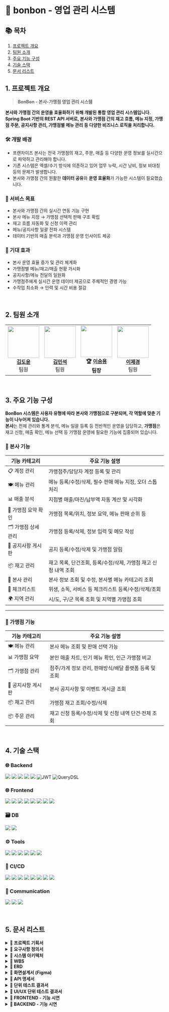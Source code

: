 # 📄 bonbon - 영업 관리 시스템

## 📚 목차

1. [프로젝트 개요](#1-프로젝트-개요)  
2. [팀원 소개](#2-팀원-소개)  
3. [주요 기능 구성](#3-주요-기능-구성)  
4. [기술 스택](#4-기술-스택)  
5. [문서 리스트](#5-문서-리스트)  

## 1. 프로젝트 개요
> **BonBon - 본사-가맹점 영업 관리 시스템** 

**본사와 가맹점 간의 운영을 효율화하기 위해 개발된 통합 영업 관리 시스템입니다.**  
**Spring Boot 기반의 REST API 서버로, 본사와 가맹점 간의 재고 흐름, 메뉴 지정, 가맹점 주문, 공지사항 관리, 가맹점별 메뉴 관리 등 다양한 비즈니스 로직을 처리합니다.**

### 🛠 개발 배경
- 프랜차이즈 본사는 전국 가맹점의 재고, 주문, 매출 등 다양한 운영 정보를 실시간으로 파악하고 관리해야 합니다.
- 기존 시스템은 엑셀/수기 방식에 의존하고 있어 업무 누락, 시간 낭비, 정보 비대칭 등의 문제가 발생합니다.
- 본사와 가맹점 간의 원활한 **데이터 공유**와 **운영 효율화**가 가능한 시스템이 필요했습니다.

### 🎯 서비스 목표
- 본사와 가맹점 간의 실시간 연동 기능 구현
- 본사 메뉴 지정 → 가맹점 선택적 판매 구조 확립
- 재고 흐름 자동화 및 신청 이력 관리
- 메뉴/공지사항 일괄 전파 시스템
- 데이터 기반의 매출 분석과 가맹점 운영 인사이트 제공

### 🚀 기대 효과
- 본사 운영 효율 증가 및 관리 체계화
- 가맹점별 메뉴/재고/매출 현황 가시화
- 공지사항/메뉴 전달의 일원화
- 가맹점주에게 실시간 운영 데이터 제공으로 주체적인 경영 가능
- 수작업 최소화 → 인력 및 시간 비용 절감

<br>

## 2. 팀원 소개

<div align="center">

<table>
  <tr>
    <td align="center">
      <img src="https://github.com/user-attachments/assets/9e6b2726-8b4d-4077-8980-6a49cb7b7125" width="100"  height="100"><br>
      <b><a href="https://github.com/kimdoyun0806">김도윤</a></b><br>팀원
    </td>
     <td align="center">
      <img src="https://github.com/user-attachments/assets/6835cd71-cc90-41ed-ae2d-f8064b82b3a2" width="100"  height="100"><br>
      <b><a href="https://github.com/mlnstone">김민석</a></b><br>팀원
    </td>
    <td align="center">
      <img src="https://github.com/user-attachments/assets/225eeac9-508b-443a-b6f5-f3128892e9d8" width="100" height="100"><br>
      <b>🏆 <a href="https://github.com/namoo36">이승용</a></b><br><b>팀장</b>
    </td>
    <td align="center">
      <img src="https://github.com/user-attachments/assets/74ac18a5-b79a-47b1-8b3a-e22f1dbc886c" width="100"  height="100"><br>
      <b><a href="https://github.com/jelee55">이제경</a></b><br>팀원
    </td>
  </tr>
</table>

</div>

<br>

## 3. 주요 기능 구성

**BonBon 시스템은 사용자 유형에 따라 본사와 가맹점으로 구분되며, 각 역할에 맞춘 기능이 나누어져 있습니다.** <br>
**본사**는 전체 관리와 통계 분석, 메뉴 일괄 등록 등 전반적인 운영을 담당하고, **가맹점**은 재고 신청, 매출 확인, 메뉴 선택 등 가맹점 운영에 필요한 기능에 집중되어 있습니다.

### 🏢 본사 기능

| 기능 카테고리       | 주요 기능 설명                                                                 |
|--------------------|---------------------------------------------------------------------------------|
| 📋 계정 관리        | 가맹점주/담당자 계정 등록 및 관리                                                |
| 🍽️ 메뉴 관리        | 메뉴 등록/수정/삭제, 필수 판매 메뉴 지정, 오더 스톱 처리                          |
| 📊 매출 분석        | 지점별 매출/마진/납부액 자동 계산 및 시각화                                       |
| 🧭 가맹점 요약 확인   | 가맹점 목록/위치, 정보 요약, 메뉴 판매 순위 등                                     |
| 🗂️ 가맹점 상세 관리  | 가맹점 등록/삭제, 정보 입력 및 메모 작성                                           |
| 📢 공지사항 게시판   | 공지 등록/수정/삭제 및 가맹점 알림                                               |
| 📦 재고 관리        | 재고 목록, 단건조회, 등록/수정/삭제, 가맹점 재고 신청 내역 조회                    |
| 🏢 본사 관리        | 본사 정보 조회 및 수정, 본사별 메뉴 카테고리 조회                                  |
| 🧾 체크리스트        | 위생, 소독, 서비스 등 체크리스트 등록/수정/삭제/조회                              |
| 🌍 지역 관리        | 시/도, 구/군 목록 조회 및 지역별 가맹점 조회                                       |

---

### 🏪 가맹점 기능
  
| 기능 카테고리       | 주요 기능 설명                                                                 |
|--------------------|---------------------------------------------------------------------------------|
| 🍽️ 메뉴 관리        | 본사 메뉴 조회 및 판매 선택 가능                                                |
| 📊 가맹점 요약       | 본인 매출 차트, 인기 메뉴 확인, 인근 가맹점 비교                                  |
| 🗂️ 가맹점 관리       | 점주/가게 정보 관리, 판매방식/배달 플랫폼 등록 및 조회                           |
| 📢 공지사항 게시판   | 본사 공지사항 및 이벤트 게시글 조회                                              |
| 📦 재고 관리        | 가맹점 재고 조회/수정/삭제                                                      |
| 📦 주문 관리        | 재고 신청 등록/수정/삭제 및 신청 내역 단건·전체 조회                             |

<br>

## 4. 기술 스택
### 🌐 Backend
<img src="https://img.shields.io/badge/java-007396?style=for-the-badge&logo=java&logoColor=white"> <img src="https://img.shields.io/badge/spring-6DB33F?style=for-the-badge&logo=spring&logoColor=white">
<img src="https://img.shields.io/badge/springboot-6DB33F?style=for-the-badge&logo=springboot&logoColor=white">
<img src="https://img.shields.io/badge/Spring%20Data%20JPA-%236DB33F?style=for-the-badge&logo=spring&logoColor=white">
<img src="https://img.shields.io/badge/Spring%20Security-6DB33F?style=for-the-badge&logo=Spring%20Security&logoColor=white"> ![JWT](https://img.shields.io/badge/JWT-000000?style=for-the-badge&logo=jsonwebtokens&logoColor=white) ![QueryDSL](https://img.shields.io/badge/QueryDSL-005571?style=for-the-badge&logo=hibernate&logoColor=white)

### 🌐 Frontend
<img src="https://img.shields.io/badge/css3-1572B6?style=for-the-badge&logo=css3&logoColor=white"> <img src="https://img.shields.io/badge/vuetify-1867C0?style=for-the-badge&logo=vuetify&logoColor=white"> <img src="https://img.shields.io/badge/chart.js-FF6384?style=for-the-badge&logo=chartdotjs&logoColor=white"> <img src="https://img.shields.io/badge/html5-E34F26?style=for-the-badge&logo=html5&logoColor=white"> <img src="https://img.shields.io/badge/javascript-F7DF1E?style=for-the-badge&logo=JavaScript&logoColor=white"> <img src="https://img.shields.io/badge/Axios-5A29E4?style=for-the-badge&logo=Axios&logoColor=white"> <img src="https://img.shields.io/badge/vue.js-4FC08D?style=for-the-badge&logo=Vue.js&logoColor=white"> <img src="https://img.shields.io/badge/bootstrap-7952B3?style=for-the-badge&logo=bootstrap&logoColor=white">

### 🗃️ DB
<img src="https://img.shields.io/badge/mariaDB-003545?style=for-the-badge&logo=mariaDB&logoColor=white"> <img src="https://img.shields.io/badge/Redis-DC382D?style=for-the-badge&logo=Redis&logoColor=white"> 

### ⚙️ Tools
<img src="https://img.shields.io/badge/Git-F05032?style=for-the-badge&logo=Git&logoColor=white"> <img src="https://img.shields.io/badge/github-181717?style=for-the-badge&logo=github&logoColor=white"> <img src="https://img.shields.io/badge/Figma-9C29B1?style=for-the-badge&logo=Figma&logoColor=white"> <img src="https://img.shields.io/badge/Postman-FF6C37?style=for-the-badge&logo=Postman&logoColor=white"> <img src="https://img.shields.io/badge/Swagger-85EA2D?style=for-the-badge&logo=Swagger&logoColor=white"> <img src="https://img.shields.io/badge/erdCloud-0097A7?style=for-the-badge&logo=erdCloud&logoColor=white">

### 🚀 CI/CD
<img src="https://img.shields.io/badge/AWS EC2-232F3E?style=for-the-badge&logo=amazonaws&logoColor=white"> <img src="https://img.shields.io/badge/Docker-2496ED?style=for-the-badge&logo=Docker&logoColor=white"> <img src="https://img.shields.io/badge/DockerHub-2496ED?style=for-the-badge&logo=docker&logoColor=white"> <img src="https://img.shields.io/badge/Kubernetes-326CE5?style=for-the-badge&logo=Kubernetes&logoColor=white"> <img src="https://img.shields.io/badge/ArgoCD-F5503C?style=for-the-badge&logo=argo&logoColor=white"> <img src="https://img.shields.io/badge/Route53-8C4FFF?style=for-the-badge&logo=amazonroute53&logoColor=white"> <img src="https://img.shields.io/badge/S3-569A31?style=for-the-badge&logo=amazons3&logoColor=white"> <img src="https://img.shields.io/badge/ELB-8C4FFF?style=for-the-badge&logo=awselasticloadbalancing&logoColor=white">

### 💬 Communication
<img src="https://img.shields.io/badge/Jira-0052CC?style=for-the-badge&logo=Jira&logoColor=white"> <img src="https://img.shields.io/badge/Discord-7289DA?style=for-the-badge&logo=Discord&logoColor=white"> <img src="https://img.shields.io/badge/Notion-000000?style=for-the-badge&logo=Notion&logoColor=white">

<br>


## 5. 문서 리스트

<details>
<summary><strong>📌 프로젝트 기획서</strong></summary>

- 링크: [프로젝트 기획서](https://docs.google.com/document/d/1WR15hpaJhKwKJS-IyoIicgbIqbv5x12jx_sFvAZhgKI/edit?usp=sharing)

</details>

<details>
<summary><strong>📌 요구사항 정의서</strong></summary>

- 링크: [요구사항 정의서](https://docs.google.com/spreadsheets/d/1DiH1bHHJueDsMxrl0_vGZ8jhjAMejhCEK-gJhL4AF-4/edit?gid=1152197925#gid=1152197925)

</details>

<details>
<summary><strong>📌 시스템 아키텍처</strong></summary>

![Image](https://github.com/user-attachments/assets/eb46fcf7-f32c-4a81-92bf-62812368c142)

</details>

<details>
<summary><strong>📌 WBS</strong></summary>

- 링크: [WBS](https://docs.google.com/spreadsheets/d/1DiH1bHHJueDsMxrl0_vGZ8jhjAMejhCEK-gJhL4AF-4/edit?gid=0#gid=0)

</details>

<details>
<summary><strong>📌 ERD</strong></summary>

- 링크 : [ERD](https://www.erdcloud.com/d/58wZNJdygPpztALBK)
![ERD - bonbonCafe](https://github.com/user-attachments/assets/616a765a-0b08-470e-9cc9-f4404c1139ba)

</details>

<details>
<summary><strong>📌 화면설계서 (Figma)</strong></summary>

- 링크: [화면설계서(Figma)](https://www.figma.com/design/mpyMKrXy8SDofcHFK5FtMN/beyond-3team-fin?node-id=0-1&p=f&t=SriIXOUKBkT1eIof-0)

</details>

<details>
<summary><strong>📌 API 명세서 </strong></summary>

- 링크: [API 명세서](https://www.notion.so/playdatacademy/API-1d6d943bcac28104835dd13b87578046?pvs=4)

</details>

<details>
<summary><strong>📌 단위 테스트 결과서</strong></summary>

- 링크: [단위 테스트 결과서](https://docs.google.com/spreadsheets/d/1DiH1bHHJueDsMxrl0_vGZ8jhjAMejhCEK-gJhL4AF-4/edit?gid=417184159#gid=417184159)

</details>

<details>
<summary><strong>📌 UI/UX 단위 테스트 결과서</strong></summary>

- 링크: [UI/UX 단위 테스트 결과서](https://docs.google.com/spreadsheets/d/1DiH1bHHJueDsMxrl0_vGZ8jhjAMejhCEK-gJhL4AF-4/edit?gid=1228868911#gid=1228868911)

</details>

<details>
<summary><strong>📌 FRONTEND - 기능 시연</strong></summary>

<details>
<summary>메인 화면</summary>
<ul>
  <li>메인 화면 <img src="https://github.com/user-attachments/assets/22f59baf-ef27-4377-b451-b488ee36b9fe" /></li>
</ul>
</details>

<details>
<summary>가맹점</summary>
<ul>
  <li>가맹점 조회 <img src="https://github.com/user-attachments/assets/372c0a22-3381-428e-97d6-5097fc5e9772" /></li>
  <li>가맹점 수정 <img src="https://github.com/user-attachments/assets/b518b62d-8b1e-493c-9d92-38f253eb52d8" /></li>
  <li>가맹점 삭제 <img src="https://github.com/user-attachments/assets/ff2c98ab-bf3b-4b6f-8b39-0cd57dd84915" /></li>
  <li>가맹점 등록 <img src="https://github.com/user-attachments/assets/0c422ba3-eabe-4284-95f2-3bdf11633aa7" /></li>
</ul>
</details>

<details>
<summary>지도</summary>
<ul>
  <li>지도로 가맹점 위치 및 요약 정보 확인 <img src="https://github.com/user-attachments/assets/9d6992ff-e04d-420b-9f7c-be424157defe" /></li>
</ul>
</details>

<details>
<summary>챗봇</summary>
<ul>
  <li>챗봇 매출 및 메뉴 판매량 분석 기능 <img src="=https://github.com/user-attachments/assets/6a59d7b0-70e7-4a3d-803f-e5bd55730255" /></li>
</ul>
</details>

<details>
<summary>가맹점 메뉴</summary>
<ul>
  <li>가맹점 전용 메뉴 추가, 조회 <img src="https://github.com/user-attachments/assets/9fa01b54-1b91-49ff-b866-68cd4c14d808" /></li>
  <li>가맹점 전용 메뉴 삭제 <img src="https://github.com/user-attachments/assets/1143ba36-879f-4c17-8e3b-1e6236f75951"/></li>
</ul>
</details>

<details>
<summary>재고</summary>
<ul>
  <li>가맹점 재고 주문 및 조회, 본사 주문 처리 <img src="https://github.com/user-attachments/assets/672c15fa-ed4f-4474-bc01-d2d4965f490d" /></li>
  <li>본사 재고 등록<img src="https://github.com/user-attachments/assets/9df1248f-6a0d-4b06-bf34-f5e7043abd83" /></li>
  <li>본사 재고 삭제<img src="https://github.com/user-attachments/assets/c72a9cdc-5b86-41bd-8d1f-ecb24ecf7eac" /></li>
</ul>
</details>

<details>
<summary>게시판</summary>
<ul>
  <li>게시글 등록, 수정, 삭제 <img src="https://github.com/user-attachments/assets/d95e03e3-20ae-4fcf-8b93-57c095f01489" /></li>
  <li>문자 일괄 전송 <img src="https://github.com/user-attachments/assets/7c784913-b19b-4b4a-8efb-b4bf1f3e7622" /></li>
</ul>
</details>
<details>
<summary>매출</summary>
<ul>
  <li>가맹점 매출 분석 페이지 <img src="https://github.com/user-attachments/assets/3ec9b535-74ac-4525-9c0e-d7f1d25f425d" /></li>
  <li>지역별 매출 순위 페이지 <img src="https://github.com/user-attachments/assets/9e36a632-ab97-4f93-9588-fc8dd0e9ad88" /></li>
  <li>pdf 다운로드 <img src="https://github.com/user-attachments/assets/fa048233-6afa-4a94-8598-f87c7c435c49" /></li>
</ul>
</details>

<details>
<summary>메뉴</summary>
<ul>
  <li>메뉴 등록 <img src="https://github.com/user-attachments/assets/4ec94851-8e31-4235-bb08-6b8ab9a76cb7" /></li>
  <li>메뉴 조회, 수정, 판매중인 가맹점 조회 <img src="https://github.com/user-attachments/assets/bd02f042-b2a1-406c-a6a7-27bfdd141640" /></li>
  <li>메뉴 삭제 <img src="https://github.com/user-attachments/assets/0034f171-e940-436e-bd89-75ea5a5c5acd" /></li>
  <li>카테고리별 메뉴 조회 <img src="https://github.com/user-attachments/assets/af65c697-8bf1-455a-924a-c9b61fa86862" /></li>

</ul>
</details>

<details>
<summary>본사</summary>
<ul>
  <li>본사 정보 조회, 수정 <img src="https://github.com/user-attachments/assets/5bce534a-b048-4815-b5c8-6d8d8ed88904" /></li>
</ul>
</details>

</details>

<!-- ------------- -->

<details>
<summary><strong>📌 BACKEND - 기능 시연</strong></summary>
<details>
<summary>가맹점</summary>
<ul>
  <li>가맹점 수정 
  
  
  </li>
  <li>가맹점 등록 
    
  
  </li>
  <li>가맹점 삭제 
    
  
  </li>
  <li>전체 가맹점 위치 조회 
    
  
  </li>
  <li>가맹점 요약 조회 
    
  
  </li>
  <li>특정 가맹점 조회 
    
  
  </li>  
  <li>가맹점 전체 조회
   
  
  </li>
</ul>
</details>

<details>
<summary>가맹점 메뉴</summary>
<ul>
  <li>가맹점 메뉴 등록 
    <img width="1342" alt="image" src="https://github.com/user-attachments/assets/040fe9f4-88d2-40fb-b647-b4d37be27a26" />
    <img width="1307" alt="image" src="https://github.com/user-attachments/assets/a45572d7-4368-4f5e-806b-d61aa5a38974" />
  </li>
  <li>가맹점 메뉴 삭제 
    <img src="https://github.com/user-attachments/assets/65911ea5-a89a-4148-ab4e-0363ea78fdfc" />
    <img src="https://github.com/user-attachments/assets/7bb3ff4b-1d44-4b97-b1f5-f5bb1cfdf023" />
  </li>
  <li>카테고리별 가맹점 메뉴 조회 
    <img width="1330" alt="image" src="https://github.com/user-attachments/assets/7a4cf8b0-43d8-43be-8395-74397b1fe058" />
    <img width="1290" alt="image" src="https://github.com/user-attachments/assets/beb1904a-b0a2-4226-a41f-2b3e8b4f3229" />
  </li>
  <li>특정 가맹점 메뉴 조회(본사 전용) 
    <img width="1321" alt="image" src="https://github.com/user-attachments/assets/b118a52e-35a4-4dca-92ca-f4f0c24db928" />
    <img width="1266" alt="image" src="https://github.com/user-attachments/assets/e91b093b-098b-425c-a632-16ca344b01bd" />
  </li>
  <li>가맹점 메뉴 단건 조회 
    <img width="1329" alt="image" src="https://github.com/user-attachments/assets/79b7f801-b27f-46e6-9ea6-d9a863a3fddd" />
    <img width="1321" alt="image" src="https://github.com/user-attachments/assets/78b1980a-0f4d-448c-9b78-723139a40049" />
  </li>
  <li>본인 가맹점의 메뉴 전체 조회 
    <img src="https://github.com/user-attachments/assets/79b81e91-b34b-4795-adcc-08a6a150bce3" />
    <img width="1068" alt="image" src="https://github.com/user-attachments/assets/124dcd96-6c2d-4513-89cc-f40f778029ac" />
  </li>
</ul>
</details>

<details>
<summary>가맹점 재고</summary>
<ul>
  <li>가맹점 재고 단건 조회 
    <img width="1335" alt="image" src="https://github.com/user-attachments/assets/461f4758-6b87-446e-a572-d96e5acddabf" />
    <img width="1307" alt="image" src="https://github.com/user-attachments/assets/ff0b94d7-53aa-4ff5-b042-3289dcecc7fc" />
  </li>
  <li>가맹점 재고 전체 조회 
    <img width="1334" alt="image" src="https://github.com/user-attachments/assets/902a9654-3fba-4f59-8365-0d88f3bcdd34" />
    <img width="1321" alt="image" src="https://github.com/user-attachments/assets/84922525-73bf-44ae-b36c-8baaeb1efdd4" />
  </li>
</ul>
</details>

<details>
<summary>가맹점 주문 내역</summary>
<ul>
  <li>재고 신청 내역 단건 조회 
    <img width="1328" alt="image" src="https://github.com/user-attachments/assets/670496c0-02f4-4b77-9d03-999b27285cc2" />
    <img width="1325" alt="image" src="https://github.com/user-attachments/assets/ba8b19f8-aa41-42e8-9d21-923874e9cc20" />
  </li>
  <li>가맹점 재고 신청 내역 전체 조회 (가맹점용)
    <img width="1328" alt="image" src="https://github.com/user-attachments/assets/465016fb-c5ad-465b-91b8-eee996cc7718" />
    <img width="1324" alt="image" src="https://github.com/user-attachments/assets/1bac4ada-b06b-4044-b775-90837e7b815a" />
  </li>
  <li>가맹점 재고 신청 내역 전체 조회 (본사용) 
    <img width="1345" alt="image" src="https://github.com/user-attachments/assets/b7cb64c6-087b-4853-ab1d-23eb89a6a206" />
    <img width="1287" alt="image" src="https://github.com/user-attachments/assets/ccb57e59-674d-4e8d-bb57-e734b160dc89" />
  </li>
  <li>재고 신청 삭제
    <img width="1320" alt="image" src="https://github.com/user-attachments/assets/cd18779f-e364-45d9-b011-27abaccd29d6" />
  </li>
  <li>재고 신청 수정 
    <img width="1334" alt="image" src="https://github.com/user-attachments/assets/de949741-0758-4d26-a34b-9347ba3b6e2a" />
    <img width="1327" alt="image" src="https://github.com/user-attachments/assets/b65e3f01-830c-4361-8a4a-5ea67998cfcf" />
  </li>
  <li>재고 신청 
    <img width="1349" alt="image" src="https://github.com/user-attachments/assets/e8bde47a-f524-4f82-9f07-d0437c58eaf4" />
    <img width="1328" alt="image" src="https://github.com/user-attachments/assets/31236694-50be-4a9c-b96c-cf33687ffd6c" />
  </li>
</ul>
</details>

<details>
<summary>게시판</summary>
<ul>
  <li>게시글 등록 
    <img width="1330" alt="image" src="https://github.com/user-attachments/assets/0bbabe08-bb01-46aa-bb87-c287c54d376a" />
    <img width="1305" alt="image" src="https://github.com/user-attachments/assets/ecc994ab-5eb0-47d9-9cd2-e84f6096a765" />
  </li>
  <li>게시글 전체 조회 
    <img width="1340" alt="image" src="https://github.com/user-attachments/assets/b374f0b5-2d87-4d46-8eef-6b2b648bc4ed" />
    <img width="1288" alt="image" src="https://github.com/user-attachments/assets/92d9727e-9792-4f68-b0a0-52e78d5975bf" />
  </li>
  <li>게시글 단건 조회 
    <img width="1325" alt="image" src="https://github.com/user-attachments/assets/549441c5-3d14-4389-b3c1-c21089ee59aa" />
    <img width="1341" alt="image" src="https://github.com/user-attachments/assets/9c77a617-56ad-4dd7-9ac5-f801b8592e55" />
  </li>
  <li>게시글 수정 
    <img width="1328" alt="image" src="https://github.com/user-attachments/assets/3098c76d-9f47-47b0-b55a-e66acbbdb8ad" />
    <img width="1297" alt="image" src="https://github.com/user-attachments/assets/1bb966d9-17ab-43c7-a4e9-c0e5f08f042a" />
  </li>
  <li>게시글 삭제 
    <img width="1325" alt="image" src="https://github.com/user-attachments/assets/3dd3593d-fe95-4744-a390-87bdf8ce9790" />
    <img width="1322" alt="image" src="https://github.com/user-attachments/assets/5cd5ad29-77ee-4da6-8e47-db7432fecee9" />
  </li>
  <li>문자 일괄 전송 
    <img width="1332" alt="image" src="https://github.com/user-attachments/assets/b53d1e1c-bdc1-4a46-9627-225b986ecfaf" />
    <img width="1306" alt="image" src="https://github.com/user-attachments/assets/4af67bec-edc6-4a08-9cba-e001895c633d" />
    <img width="1306" alt="image" src="https://github.com/user-attachments/assets/0222c9eb-0de8-4dd5-beac-91d53e3b6580" />

  </li>
  
</ul>
</details>

<details>
<summary>매출</summary>
<ul>
  <li>전체 가맹점 기간 매출 조회
  
  
  </li>
  <li>전체 가맹점 매출 순위 조회 
  
  
  </li>
  <li>전체 가맹점 메뉴 판매 순위 조회 
  
  
  </li>
  <li>전체 가맹점 예상 매출 조회 
  
  
  </li>
  <li>가맹점 기간별 예상 매출 조회 
  
  
  </li>
  <li>가맹점 기간별 매출 조회 
  
  
  </li>
  <li>가맹점 메뉴별 판매 순위 조회 
  
  
  </li>
  <li>지역별 매출 순위 조회 
  
  
  </li>
  <li>가맹점 일 매출 조회 
  
  
  </li>
</ul>
</details>

<details>
<summary>메뉴</summary>
<ul>
  <li>메뉴 등록 
    <img width="1321" alt="image" src="https://github.com/user-attachments/assets/059ceb0b-25ac-43ca-b353-a79e08f62925" />
    <img width="1303" alt="image" src="https://github.com/user-attachments/assets/e732d541-5b93-4a65-bc41-e15a538582bf" />
  </li>
  <li>메뉴 수정 
    <img width="1342" alt="image" src="https://github.com/user-attachments/assets/5bcde91d-2769-452a-8f8e-36c29727b945" />
    <img width="1327" alt="image" src="https://github.com/user-attachments/assets/8c8ecce2-4c04-4ea7-bf3a-85e2f2fde200" />
  </li>
  <li>카테고리로 메뉴 조회 
    <img width="1343" alt="image" src="https://github.com/user-attachments/assets/877a822c-0938-4354-9bb5-9e14e3a19685" />
    <img width="1283" alt="image" src="https://github.com/user-attachments/assets/2c0d5f99-9c9a-423f-9cc3-7b389f1ba555" />
  </li>
  <li>메뉴 삭제 
    <img width="1334" alt="image" src="https://github.com/user-attachments/assets/678ec452-a313-4d2a-940f-74fd28fb3db3" />
    <img width="1260" alt="image" src="https://github.com/user-attachments/assets/0a383bd7-8b45-4c14-aa6e-003f3658c250" />
  </li>
  <li>메뉴 단일 조회 
    <img width="1335" alt="image" src="https://github.com/user-attachments/assets/f9b4ad70-8a85-4770-9479-d5de21697b73" />
    <img width="1315" alt="image" src="https://github.com/user-attachments/assets/8532696c-b010-48fe-94b0-16bc52320eb0" />
  </li>
  <li>메뉴 전체 조회
    <img width="1337" alt="image" src="https://github.com/user-attachments/assets/c4bd1ad6-e02b-42f6-b4c6-9a0fd49f19a3" />
    <img width="1354" alt="image" src="https://github.com/user-attachments/assets/e7139f52-26f6-442d-9b3d-4492f2631620" />
  </li>
</ul>
</details>

<details>
<summary>본사</summary>
<ul>
  <li>본사 조회
    <img width="1323" alt="image" src="https://github.com/user-attachments/assets/06b343a7-ae7b-4810-b4d2-8e5a54afbee7" />
    <img width="1295" alt="image" src="https://github.com/user-attachments/assets/f7fc0a87-c968-4269-a5e5-fce93efd8126" />
  </li>
  <li>본사 정보 수정
    <img width="1339" alt="image" src="https://github.com/user-attachments/assets/e1809bf5-21b4-4223-b942-3bf7068d1845" />
    <img width="1318" alt="image" src="https://github.com/user-attachments/assets/d4a36648-02e3-4b7e-911c-b001a71f3da0" />
  </li>
</ul>
</details>

<details>
<summary>본사 재고</summary>
<ul>
  <li>본사의 재료 목록 조회
    <img width="1337" alt="image" src="https://github.com/user-attachments/assets/81d0a9a1-f5e0-43f6-93b0-b687cf0f6450" />
    <img width="1328" alt="image" src="https://github.com/user-attachments/assets/200f6f2d-b122-4a26-ac41-f2fa858fd941" />
  </li>
  <li>본사 재고 등록 
    <img width="1326" alt="image" src="https://github.com/user-attachments/assets/8d451b05-d2cd-4020-9a19-bd17c4da5fa1" />
    <img width="1308" alt="image" src="https://github.com/user-attachments/assets/847d27d1-df9e-4cfe-a9e0-389609a4c513" />
  </li>
  <li>본사 재고 수정
    <img width="1306" alt="image" src="https://github.com/user-attachments/assets/035fb225-eaf5-4c9b-b89a-ad876a8e826f" />
    <img width="1325" alt="image" src="https://github.com/user-attachments/assets/8c5c2ffd-2f09-424d-b13c-235c6999fbaa" />
  </li>
  <li>본사 재고 삭제
    <img width="1342" alt="image" src="https://github.com/user-attachments/assets/45f2d9f9-a588-485e-913d-d5b1f2748c69" />
    <img width="1319" alt="image" src="https://github.com/user-attachments/assets/53e1f84a-4393-4131-b5c5-b0d9a38fd71d" />
  </li>
  <li>본사 재고 전체 조회 
    <img width="1324" alt="image" src="https://github.com/user-attachments/assets/4774fae9-195b-488b-8660-a8990b91ce66" />
    <img width="1308" alt="image" src="https://github.com/user-attachments/assets/31f7978d-5870-4584-afe6-bc2ee60a9dc9" />
  </li>
  <li>본사 재고 단건 조회 
    <img width="1316" alt="image" src="https://github.com/user-attachments/assets/f12e2c32-575c-4ca0-b1be-9d48a8a103fe" />
    <img width="1299" alt="image" src="https://github.com/user-attachments/assets/052608a9-64d8-4c78-a197-975df458e174" />
  </li>
</ul>
</details>

<details>
<summary>재료</summary>
<ul>
  <li>재료 전체 조회 
    <img width="1310" alt="image" src="https://github.com/user-attachments/assets/9cd2f7b6-f0d9-4ae4-ae1e-47559701fb0d" />
    <img width="1316" alt="image" src="https://github.com/user-attachments/assets/81034ad0-7080-4389-81ef-e7637da84db7" />
  </li>
</ul>
</details>

<details>
<summary>지역</summary>
<ul>
  <li>구/군 목록 조회
  
  
  </li>
  <li>시/도 목록 조회 
  
  
  </li>
  <li>지역별 가맹점 조회 
  
  
  </li>
</ul>
</details>

<details>
<summary>카테고리</summary>
<ul>
  <li>카테고리 전체 조회 
    <img width="1332" alt="image" src="https://github.com/user-attachments/assets/c917e280-5008-4b4f-90e7-811e4a8041fe" />
    <img width="1295" alt="image" src="https://github.com/user-attachments/assets/7ae88b1f-3a14-4dc0-8ea8-b96b9bc2573c" />
  </li>
  <li>카테고리의 메뉴 전체 조회 
    <img width="1324" alt="image" src="https://github.com/user-attachments/assets/a1ae6587-3691-4199-a0aa-797104c8bc04" />
    <img width="1318" alt="image" src="https://github.com/user-attachments/assets/eb40c785-7796-4837-b60a-1c4749201fc9" />
  </li>
</ul>
</details>

<details>
<summary>회원</summary>
<ul>
  <li>가맹점주 계정 목록 확인
  
  
  </li>
  <li>본사 등록 계정 수정 
  
  
  </li>
  <li>가맹점 담당자 계정 목록 확인 
  
  
  </li>
  <li>본사 가맹점주 계정 등록
  
  
  </li>
  <li>본사 등록 계정 조회
  
  
  </li>
  <li>본사 생성 계정 전체 조회
  
  
  </li>
  <li>개인 계정 비밀번호 변경 
  
  
  </li>
  <li>개인 계정 정보 변경
  
  
  </li>
  <li>개인 계정 조회
  
  
  </li>
  <li>본사 가맹점 담당자 계정 등록
  
  
  </li>
  <li>AccessToken 재발급
  
  
  </li>
  <li>로그아웃
  
  
  </li>
  <li>로그인
    <img width="1339" alt="image" src="https://github.com/user-attachments/assets/00884264-d258-48b2-9516-69c7060d600d" />
    <img width="1303" alt="image" src="https://github.com/user-attachments/assets/fa289af6-d953-4817-a8fa-688c826aa602" />  
  </li>
  <li>본사 등록 계정 삭제 
    
  
  </li>
</ul>
</details>
